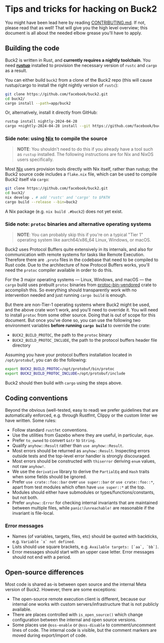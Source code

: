 # Tips and tricks for hacking on Buck2

You might have been lead here by reading [CONTRIBUTING.md](/CONTRIBUTING.md). If
not, please read that as well! That will give you the high level overview; this
document is all about the needed elbow grease you'll have to apply.

## Building the code

Buck2 is written in Rust, and **currently requires a nightly toolchain**. You
need **[rustup](https://rustup.rs)** installed to provision the necessary
version of `rustc` and `cargo` as a result.

You can either build `buck2` from a clone of the Buck2 repo (this will cause
rustup/cargo to install the right nightly version of `rustc`):

```sh
git clone https://github.com/facebook/buck2.git
cd buck2/
cargo install --path=app/buck2
```

Or, alternatively, install it directly from GitHub:

```sh
rustup install nightly-2024-04-28
cargo +nightly-2024-04-28 install --git https://github.com/facebook/buck2.git buck2
```

### Side note: using [Nix] to compile the source

> **NOTE**: You shouldn't need to do this if you already have a tool such as
> `rustup` installed. The following instructions are for Nix and NixOS users
> specifically.

Most [Nix] users provision tools directly with Nix itself, rather than rustup;
the Buck2 source code includes a `flake.nix` file, which can be used to compile
Buck2 itself via `cargo`:

```sh
git clone https://github.com/facebook/buck2.git
cd buck2/
nix develop . # add 'rustc' and 'cargo' to $PATH
cargo build --release --bin=buck2
```

A Nix package (e.g. `nix build .#buck2`) does not yet exist.

[Nix]: https://nixos.org/nix

### Side note: `protoc` binaries and alternative operating systems

> **NOTE**: You can probably skip this if you're on a typical "Tier 1" operating
> system like aarch64/x86_64 Linux, Windows, or macOS.

Buck2 uses Protocol Buffers quite extensively in its internals, and also for
communication with remote systems for tasks like Remote Execution. Therefore
there are `.proto` files in the codebase that need to be compiled to Rust code.
Due to the architecture of how Protocol Buffers works, you'll need the `protoc`
compiler available in order to do this.

For the 3 major operating systems &mdash; Linux, Windows, and macOS &mdash; the
`cargo` build uses prebuilt `protoc` binaries from
[protoc-bin-vendored](https://crates.io/crates/protoc-bin-vendored) crate to
accomplish this. So everything should transparently work with no intervention
needed and just running `cargo build` is enough.

But there are non-Tier-1 operating systems where Buck2 might be used, and the
above crate won't work, and you'll need to override it. You will need to install
`protoc` from some other source. Doing that is out of scope for this document.
But once you've done so, you can use the following two environment variables
**before running `cargo build`** to override the crate:

- `BUCK2_BUILD_PROTOC`, the path to the `protoc` binary
- `BUCK2_BUILD_PROTOC_INCLUDE`, the path to the protocol buffers header file
  directory

Assuming you have your protocol buffers installation located in `/opt/protobuf`,
you can do the following:

```bash
export BUCK2_BUILD_PROTOC=/opt/protobuf/bin/protoc
export BUCK2_BUILD_PROTOC_INCLUDE=/opt/protobuf/include
```

Buck2 should then build with `cargo` using the steps above.

## Coding conventions

Beyond the obvious (well-tested, easy to read) we prefer guidelines that are
automatically enforced, e.g. through Rustfmt, Clippy or the custom linter we
have written. Some rules:

- Follow standard `rustfmt` conventions.
- Use the utilities from Gazebo where they are useful, in particular, `dupe`.
- Prefer `to_owned` to convert `&str` to `String`.
- Qualify `anyhow::Result` rather than `use anyhow::Result`.
- Most errors should be returned as `anyhow::Result`. Inspecting errors outside
  tests and the top-level error handler is strongly discouraged.
- Most errors should be constructed with `thiserror` deriving `enum` values, not
  raw `anyhow!`.
- We use the `derivative` library to derive the `PartialEq` and `Hash` traits
  when some fields should be ignored.
- Prefer `use crate::foo::bar` over `use super::bar` or `use crate::foo::*`,
  apart from test modules which often have `use super::*` at the top.
- Modules should either have submodules or types/functions/constants, but not
  both.
- Prefer `anyhow::Error` for checking internal invariants that are maintained
  between multiple files, while `panic!`/`unreachable!` are reasonable if the
  invariant is file-local.

### Error messages

- Names (of variables, targets, files, etc) should be quoted with backticks,
  e.g. `` Variable `x` not defined ``.
- Lists should use square brackets, e.g. `` Available targets: [`aa`, `bb`] ``.
- Error messages should start with an upper case letter. Error messages should
  not end with a period.

## Open-source differences

Most code is shared as-is between open source and the internal Meta version of
Buck2. However, there are some exceptions:

- The open-source remote execution client is different, because our internal one
  works with custom servers/infrastructure that is not publicly available.
- There are places controlled with `is_open_source()` which change configuration
  between the internal and open source versions.
- Some places use `@oss-enable` or `@oss-disable` to comment/uncomment lines of
  code. The internal code is visible, but the comment markers are moved during
  export/import of code.
